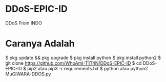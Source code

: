 # DDoS-EPIC-ID
DDoS From INDO

# Caranya Adalah
$ pkg update && pkg upgrade
$ pkg install python
$ pkg install python2
$ git clone https://github.com/WhoAmI-T1T4N/DDoS-EPIC-ID
$ cd DDoS-EPIC-ID
$ pip2 atau pip3 -r requirements.txt
$ python atau python2 MuGiWARA-DDOS.py
